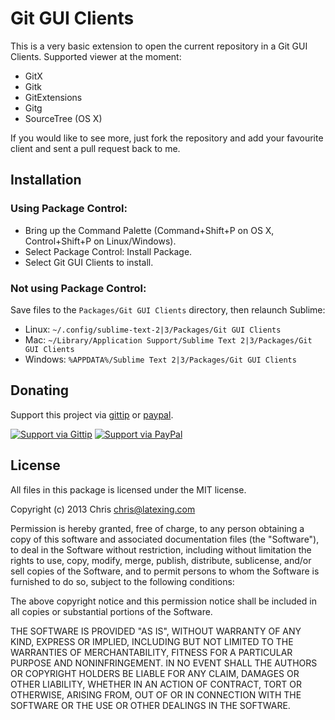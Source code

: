 # Git GUI Clients

This is a very basic extension to open the current repository in a Git GUI
Clients. Supported viewer at the moment:

- GitX
- Gitk
- GitExtensions
- Gitg
- SourceTree (OS X)

If you would like to see more, just fork the repository and add your favourite
client and sent a pull request back to me.

## Installation

### Using Package Control:

* Bring up the Command Palette (Command+Shift+P on OS X, Control+Shift+P on
  Linux/Windows).
* Select Package Control: Install Package.
* Select Git GUI Clients to install.

### Not using Package Control:

Save files to the `Packages/Git GUI Clients` directory, then relaunch Sublime:

* Linux: `~/.config/sublime-text-2|3/Packages/Git GUI Clients`
* Mac: `~/Library/Application Support/Sublime Text 2|3/Packages/Git GUI Clients`
* Windows: `%APPDATA%/Sublime Text 2|3/Packages/Git GUI Clients`

## Donating

Support this project via [gittip][] or [paypal][].

[![Support via Gittip](https://rawgithub.com/csch0/Donation-Badges/master/gittip.jpeg)][gittip] [![Support via PayPal](https://rawgithub.com/csch0/Donation-Badges/master/paypal.jpeg)][paypal]

[gittip]: https://www.gittip.com/csch0
[paypal]: https://www.paypal.com/cgi-bin/webscr?cmd=_s-xclick&hosted_button_id=ZWZCJPFSZNXEW

## License

All files in this package is licensed under the MIT license.

Copyright (c) 2013 Chris <chris@latexing.com>

Permission is hereby granted, free of charge, to any person obtaining a copy
of this software and associated documentation files (the "Software"), to deal
in the Software without restriction, including without limitation the rights
to use, copy, modify, merge, publish, distribute, sublicense, and/or sell
copies of the Software, and to permit persons to whom the Software is
furnished to do so, subject to the following conditions:

The above copyright notice and this permission notice shall be included in all
copies or substantial portions of the Software.

THE SOFTWARE IS PROVIDED "AS IS", WITHOUT WARRANTY OF ANY KIND, EXPRESS OR
IMPLIED, INCLUDING BUT NOT LIMITED TO THE WARRANTIES OF MERCHANTABILITY,
FITNESS FOR A PARTICULAR PURPOSE AND NONINFRINGEMENT. IN NO EVENT SHALL THE
AUTHORS OR COPYRIGHT HOLDERS BE LIABLE FOR ANY CLAIM, DAMAGES OR OTHER
LIABILITY, WHETHER IN AN ACTION OF CONTRACT, TORT OR OTHERWISE, ARISING FROM,
OUT OF OR IN CONNECTION WITH THE SOFTWARE OR THE USE OR OTHER DEALINGS IN THE
SOFTWARE.